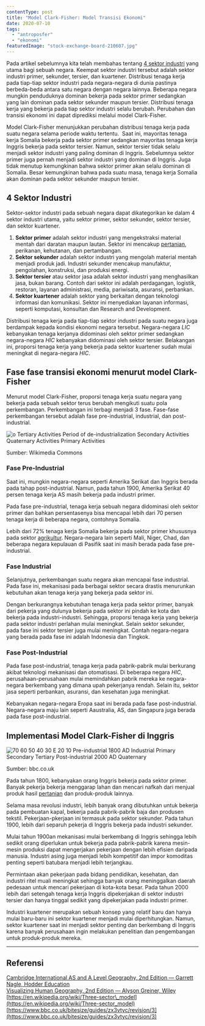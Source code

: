 ```yaml
---
contentType: post
title: "Model Clark-Fisher: Model Transisi Ekonomi"
date: 2020-07-10
tags: 
  - "antroposfer"
  - "ekonomi"
featuredImage: "stock-exchange-board-210607.jpg"
---
```


Pada artikel sebelumnya kita telah membahas tentang [4 sektor industri](https://supergeografi.com/geografi/sektor-industri/) yang utama bagi sebuah negara. Keempat sektor industri tersebut adalah sektor industri primer, sekunder, tersier, dan kuartener. Distribusi tenaga kerja pada tiap-tiap sektor industri pada negara-negara di dunia pastinya berbeda-beda antara satu negara dengan negara lainnya. Beberapa negara mungkin penduduknya dominan bekerja pada sektor primer sedangkan yang lain dominan pada sektor sekunder maupun tersier. Distribusi tenaga kerja yang bekerja pada tiap sektor industri selalu berubah. Perubahan dan transisi ekonomi ini dapat diprediksi melalui model Clark-Fisher.

Model Clark-Fisher menunjukkan perubahan distribusi tenaga kerja pada suatu negara selama periode waktu tertentu.  Saat ini, mayoritas tenaga kerja Somalia bekerja pada sektor primer sedangkan mayoritas tenaga kerja Inggris bekerja pada sektor tersier. Namun, sektor tersier tidak selalu menjadi sektor industri yang paling dominan di Inggris. Sebelumnya sektor primer juga pernah menjadi sektor industri yang dominan di Inggris. Juga tidak menutup kemungkinan bahwa sektor primer akan selalu dominan di Somalia. Besar kemungkinan bahwa pada suatu masa, tenaga kerja Somalia akan dominan pada sektor sekunder maupun tersier.

## 4 Sektor Industri

Sektor-sektor industri pada sebuah negara dapat dikategorikan ke dalam 4 sektor industri utama, yaitu sektor primer, sektor sekunder, sektor tersier, dan sektor kuartener.

1. **Sektor primer** adalah sektor industri yang mengekstraksi material mentah dari daratan maupun lautan. Sektor ini mencakup [pertanian](https://supergeografi.com/biosfer/agrikultur/), perikanan, kehutanan, dan pertambangan.
2. **Sektor sekunder** adalah sektor industri yang mengolah material mentah menjadi produk jadi. Industri sekunder mencakup manufaktur, pengolahan, konstruksi, dan produksi energi.
3. **Sektor tersier** atau sektor jasa adalah sektor industri yang menghasilkan jasa, bukan barang. Contoh dari sektor ini adalah perdagangan, logistik, restoran, layanan administrasi, media, pariwisata, asuransi, perbankan.
4. **Sektor kuartener** adalah sektor yang berkaitan dengan teknologi informasi dan komunikasi. Sektor ini menyediakan layanan informasi, seperti komputasi, konsultan dan Research and Development.

Distribusi tenaga kerja pada tiap-tiap sektor industri pada suatu negara juga berdampak kepada kondisi ekonomi negara tersebut. Negara-negara _LIC_ kebanyakan tenaga kerjanya didominasi oleh sektor primer sedangkan negara-negara _HIC_ kebanyakan didominasi oleh sektor tersier. Belakangan ini, proporsi tenaga kerja yang bekerja pada sektor kuartener sudah mulai meningkat di negara-negara _HIC_.

## Fase fase transisi ekonomi menurut model Clark-Fisher

Menurut model Clark-Fisher, proporsi tenaga kerja suatu negara yang bekerja pada sebuah sektor terus berubah mengikuti suatu pola perkembangan. Perkembangan ini terbagi menjadi 3 fase. Fase-fase perkembangan tersebut adalah fase pre-industrial, industrial, dan post-industrial.

![o 
Tertiary Activities 
Period of 
de-industrialization 
Secondary Activities 
Quaternary Activities 
Primary Activities ](images/uploads/image-7.png)

Sumber: Wikimedia Commons

### Fase Pre-Industrial

Saat ini, mungkin negara-negara seperti Amerika Serikat dan Inggris berada pada tahap post-industrial. Namun, pada tahun 1900, Amerika Serikat 40 persen tenaga kerja AS masih bekerja pada industri primer.

Pada fase pre-industrial, tenaga kerja sebuah negara didominasi oleh sektor primer dan bahkan persentasenya bisa mencapai lebih dari 70 persen tenaga kerja di beberapa negara, contohnya Somalia.

Lebih dari 72% tenaga kerja Somalia bekerja pada sektor primer khususnya pada sektor [agrikultur](https://supergeografi.com/geografi/category/geografi/geografi-pertanian-dan-pedologi/). Negara-negara lain seperti Mali, Niger, Chad, dan beberapa negara kepulauan di Pasifik saat ini masih berada pada fase pre-industrial.

### Fase Industrial

Selanjutnya, perkembangan suatu negara akan mencapai fase industrial. Pada fase ini, mekanisasi pada berbagai sektor secara drastis menurunkan kebutuhan akan tenaga kerja yang bekerja pada sektor ini.

Dengan berkurangnya kebutuhan tenaga kerja pada sektor primer, banyak dari pekerja yang dulunya bekerja pada sektor ini pindah ke kota dan bekerja pada industri-industri. Sehingga, proporsi tenaga kerja yang bekerja pada sektor industri perlahan mulai meningkat. Selain sektor sekunder, pada fase ini sektor tersier juga mulai meningkat. Contah negara-negara yang berada pada fase ini adalah Indonesia dan Tingkok.

### Fase Post-Industrial

Pada fase post-industrial, tenaga kerja pada pabrik-pabrik mulai berkurang akibat teknologi mekanisasi dan otomatisasi. Di beberapa negara _HIC_, perusahaan-perusahaan mulai memindahkan pabrik mereka ke negara-negara berkembang yang dimana upah pekerjanya rendah. Selain itu, sektor jasa seperti perbankan, asuransi, dan kesehatan juga meningkat.

Kebanyakan negara-negara Eropa saat ini berada pada fase post-industrial. Negara-negara maju lain seperti Aaustralia, AS, dan Singapura juga berada pada fase post-industrial.

## Implementasi Model Clark-Fisher di Inggris

![70 
60 
50 
40 
30 
E 
20 
10 
Pre-industrial 
1800 AD 
Industrial 
Primary 
Secondary 
Tertiary 
Post-industrial 
2000 AD 
Quaternary ](images/uploads/image-6.png)

Sumber: bbc.co.uk

Pada tahun 1800, kebanyakan orang Inggris bekerja pada sektor primer. Banyak pekerja bekerja menggarap lahan dan mencari nafkah dari menjual produk hasil [pertanian](https://supergeografi.com/biosfer/agrikultur/) dan produk-produk lainnya.

Selama masa revolusi industri, lebih banyak orang dibutuhkan untuk bekerja pada pembuatan kapal, bekerja pada pabrik-pabrik baja dan produsen tekstil. Pekerjaan-pkerjaan ini termasuk pada sektor sekunder. Pada tahun 1900, lebih dari separuh pekerja di Inggris bekerja pada industri sekunder.

Mulai tahun 1900an mekanisasi mulai berkembang di Inggris sehingga lebih sedikit orang diperlukan untuk bekerja pada pabrik-pabrik karena mesin-mesin produksi dapat mengerjakan pekerjaan dengan lebih efisien daripada manusia. Industri asing juga menjadi lebih kompetitif dan impor komoditas penting seperti batubara menjadi lebih terjangkau.

Permintaan akan pekerjaan pada bidang pendidikan, kesehatan, dan industri ritel muali meningkat sehingga banyak orang meninggalkan daerah pedesaan untuk mencari pekerjaan di kota-kota besar. Pada tahun 2000 lebih dari setengah tenaga kerja Inggris dipekerjakan di sektor industri tersier dan hanya tinggal sedikit yang dipekerjakan pada industri primer.

Industri kuartener merupakan sebuah konsep yang relatif baru dan hanya mulai baru-baru ini sektor kuartener menjadi mulai diperhitungkan. Namun, sektor kuartener saat ini menjadi sektor penting dan berkembang di Inggris karena banyak perusahaan ingin melakukan penelitian dan pengembangan untuk produk-produk mereka.

* * *

## Referensi

[Cambridge International AS and A Level Geography, 2nd Edition — Garrett Nagle, Hodder Education](https://amzn.to/2zslj9e)  
[Visualizing Human Geography, 2nd Edition — Alyson Greiner, Wiley](https://amzn.to/2WYRB4u)  
[https://en.wikipedia.org/wiki/Three-sector\_model](https://en.wikipedia.org/wiki/Three-sector_model)  
[https://www.bbc.co.uk/bitesize/guides/zx3vtyc/revision/3](https://www.bbc.co.uk/bitesize/guides/zx3vtyc/revision/3)
